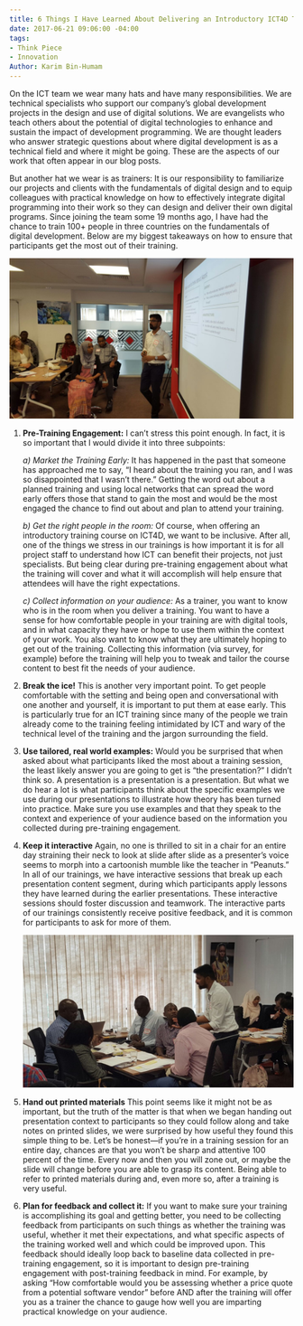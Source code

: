 ```yaml
---
title: 6 Things I Have Learned About Delivering an Introductory ICT4D Training
date: 2017-06-21 09:06:00 -04:00
tags:
- Think Piece
- Innovation
Author: Karim Bin-Humam
---
```


On the ICT team we wear many hats and have many responsibilities. We are technical specialists who support our company’s global development projects in the design and use of digital solutions. We are evangelists who teach others about the potential of digital technologies to enhance and sustain the impact of development programming. We are thought leaders who answer strategic questions about where digital development is as a technical field and where it might be going. These are the aspects of our work that often appear in our blog posts. 

But another hat we wear is as trainers: It is our responsibility to familiarize our projects and clients with the fundamentals of digital design and to equip colleagues with practical knowledge on how to effectively integrate digital programming into their work so they can design and deliver their own digital programs. Since joining the team some 19 months ago, I have had the chance to train 100\+ people in three countries on the fundamentals of digital development. Below are my biggest takeaways on how to ensure that participants get the most out of their training.

![index.jpg](/uploads/index.jpg)


<!--more-->


1. **Pre-Training Engagement:**
   I can’t stress this point enough. In fact, it is so important that I would divide it into three subpoints:

   *a) Market the Training Early:*
   It has happened in the past that someone has approached me to say, “I heard about the training you ran, and I was so disappointed that I wasn’t there.” Getting the word out about a planned training and using local networks that can spread the word early offers those that stand to gain the most and would be the most engaged the chance to find out about and plan to attend your training.

   *b) Get the right people in the room:*
   Of course, when offering an introductory training course on ICT4D, we want to be inclusive. After all, one of the things we stress in our trainings is how important it is for all project staff to understand how ICT can benefit their projects, not just specialists. But being clear during pre-training engagement about what the training will cover and what it will accomplish will help ensure that attendees will have the right expectations.

   *c) Collect information on your audience:*
   As a trainer, you want to know who is in the room when you deliver a training. You want to have a sense for how comfortable people in your training are with digital tools, and in what capacity they have or hope to use them within the context of your work. You also want to know what they are ultimately hoping to get out of the training. Collecting this information (via survey, for example) before the training will help you to tweak and tailor the course content to best fit the needs of your audience.

2. **Break the ice!**
   This is another very important point. To get people comfortable with the setting and being open and conversational with one another and yourself, it is important to put them at ease early. This is particularly true for an ICT training since many of the people we train already come to the training feeling intimidated by ICT and wary of the technical level of the training and the jargon surrounding the field.

3. **Use tailored, real world examples:**
   Would you be surprised that when asked about what participants liked the most about a training session, the least likely answer you are going to get is “the presentation?” I didn’t think so. A presentation is a presentation is a presentation. But what we do hear a lot is what participants think about the specific examples we use during our presentations to illustrate how theory has been turned into practice. Make sure you use examples and that they speak to the context and experience of your audience based on the information you collected during pre-training engagement.

4. **Keep it interactive**
   Again, no one is thrilled to sit in a chair for an entire day straining their neck to look at slide after slide as a presenter’s voice seems to morph into a cartoonish mumble like the teacher in “Peanuts.” In all of our trainings, we have interactive sessions that break up each presentation content segment, during which participants apply lessons they have learned during the earlier presentations. These interactive sessions should foster discussion and teamwork. The interactive parts of our trainings consistently receive positive feedback, and it is common for participants to ask for more of them.

   ![index2.jpg](/uploads/index2.jpg)

5. **Hand out printed materials**
   This point seems like it might not be as important, but the truth of the matter is that when we began handing out presentation context to participants so they could follow along and take notes on printed slides, we were surprised by how useful they found this simple thing to be. Let’s be honest—if you’re in a training session for an entire day, chances are that you won’t be sharp and attentive 100 percent of the time. Every now and then you will zone out, or maybe the slide will change before you are able to grasp its content. Being able to refer to printed materials during and, even more so, after a training is very useful.

6. **Plan for feedback and collect it:**
   If you want to make sure your training is accomplishing its goal and getting better, you need to be collecting feedback from participants on such things as whether the training was useful, whether it met their expectations, and what specific aspects of the training worked well and which could be improved upon. This feedback should ideally loop back to baseline data collected in pre-training engagement, so it is important to design pre-training engagement with post-training feedback in mind. For example, by asking “How comfortable would you be assessing whether a price quote from a potential software vendor” before AND after the training will offer you as a trainer the chance to gauge how well you are imparting practical knowledge on your audience.